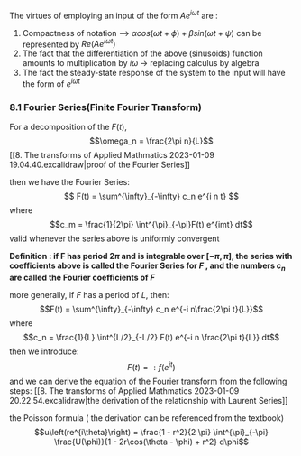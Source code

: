 
The virtues of employing an input of the form $Ae^{i\omega t}$  are : 
1. Compactness of notation  --> $\alpha cos(\omega t + \phi) + \beta sin(\omega t +  \psi)$ can be represented  by $Re(Ae^{i\omega t})$
2. The fact that the differentiation of the above (sinusoids) function amounts to multiplication by $i\omega$  -> replacing calculus by algebra
3. The fact the steady-state response of the system to the input will have the form of $e^{i\omega t}$

### 8.1 Fourier Series(Finite Fourier Transform)
For a decomposition of the $F(t)$, 
$$\omega_n = \frac{2\pi n}{L}$$
[[8. The transforms of Applied Mathmatics 2023-01-09 19.04.40.excalidraw|proof of the Fourier Series]]

then we have the Fourier Series: 
$$
F(t) = \sum^{\infty}_{-\infty} c_n e^{i n t}
$$
where
$$c_m = \frac{1}{2\pi} \int^{\pi}_{-\pi}F(t) e^{imt} dt$$
valid whenever the series above is uniformly convergent

**Definition : if F has period $2\pi$ and is integrable over $[-\pi, \pi]$, the  series with coefficients above is  called the Fourier Series for $F$ , and the numbers $c_n$ are called the Fourier  coefficients of $F$**

more generally, if $F$ has a period of $L$, then: 
$$F(t) = \sum^{\infty}_{-\infty} c_n e^{-i n\frac{2\pi t}{L}}$$
where
$$c_n = \frac{1}{L} \int^{L/2}_{-L/2} F(t) e^{-i n \frac{2\pi t}{L}} dt$$
then  we  introduce: 
$$F(t) =: f(e^{it})$$
and we can derive the equation of the Fourier transform from the following steps:
[[8. The transforms of Applied Mathmatics 2023-01-09 20.22.54.excalidraw|the derivation of the relationship with Laurent Series]]


the Poisson formula ( the derivation can be referenced from the textbook)
$$u\left(re^{i\theta}\right) = \frac{1 - r^2}{2 \pi} \int^{\pi}_{-\pi} \frac{U(\phi)}{1 - 2r\cos(\theta - \phi) + r^2} d\phi$$

